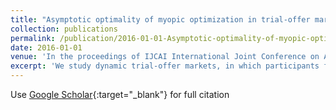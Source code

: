 ```yaml
---
title: "Asymptotic optimality of myopic optimization in trial-offer markets with social influence"
collection: publications
permalink: /publication/2016-01-01-Asymptotic-optimality-of-myopic-optimization-in-trial-offer-markets-with-social-influence
date: 2016-01-01
venue: 'In the proceedings of IJCAI International Joint Conference on Artificial Intelligence'
excerpt: 'We study dynamic trial-offer markets, in which participants first try a product and later decide whether to purchase it or not. In these markets, social influence and position biases have a greater effect on the decisions taken in the sampling stage than those in the buying stage. We consider a myopic policy that maximizes the market efficiency for each incoming participant, taking into account the inherent quality of products, position biases, and social influence. We prove that this myopic policy is optimal and predictable asymptotically.'
---
```

Use [Google Scholar](https://scholar.google.com/scholar?q=Asymptotic+optimality+of+myopic+optimization+in+trial+offer+markets+with+social+influence){:target="_blank"} for full citation